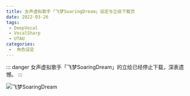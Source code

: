 ```yaml
---
title: 女声虚拟歌手「飞梦SoaringDream」设定与立绘下载页
date: 2022-03-26
tags:
 - DeepVocal
 - VocalSharp
 - UTAU
categories:
 -  角色设定
---
```


::: danger
女声虚拟歌手「飞梦SoaringDream」的立绘已经停止下载，深表遗憾。
:::

![飞梦SoaringDream](/fm-banner.png)